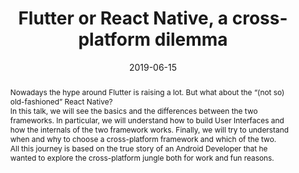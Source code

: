 ---
date: 2019-06-15
title: Flutter or React Native, a cross-platform dilemma
performDate: 2019-06-15
location: FVG Dev, Trieste
speakerDeck: 44ec00d6c5fc448b9361b5a879b43d16
eventUrl: https://www.eventbrite.it/e/biglietti-fvg-dev-evento-dedicato-allo-sviluppo-mobile-cross-platform-61756484307
abstract: Nowadays the hype around Flutter is raising a lot. But what about the “(not so) old-fashioned” React Native?<br>In this talk, we will see the basics and the differences between the two frameworks. In particular, we will understand how to build User Interfaces and how the internals of the two framework works. Finally, we will try to understand when and why to choose a cross-platform framework and which of the two.<br>All this journey is based on the true story of an Android Developer that he wanted to explore the cross-platform jungle both for work and fun reasons.
---